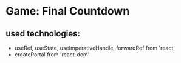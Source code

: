 # Game: Final Countdown

## used technologies:

- useRef, useState, useImperativeHandle, forwardRef from 'react'
- createPortal from 'react-dom'
